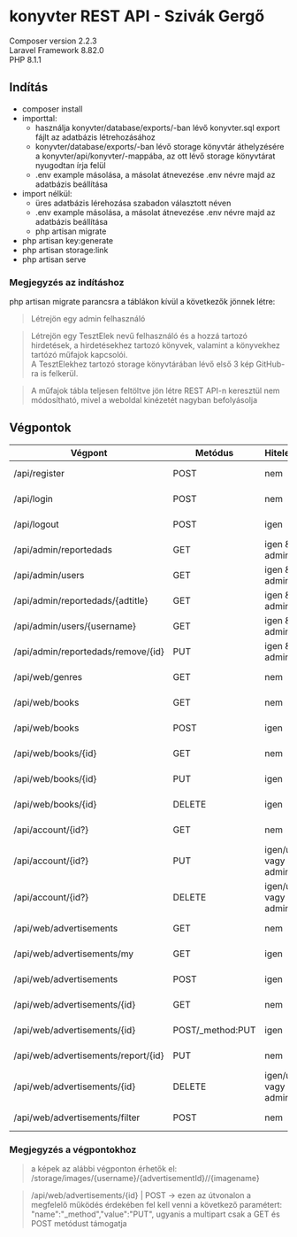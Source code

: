 # konyvter REST API - Szivák Gergő

Composer version 2.2.3 <br>
Laravel Framework 8.82.0 <br>
PHP 8.1.1

## Indítás

* composer install
* importtal:
    * használja konyvter/database/exports/-ban lévő konyvter.sql export fájlt az adatbázis létrehozásához
    * konyvter/database/exports/-ban lévő storage könyvtár áthelyzésére a konyvter/api/konyvter/-mappába, az ott lévő storage könyvtárat nyugodtan írja felül
    * .env example másolása, a másolat átnevezése .env névre majd az adatbázis beállítása
* import nélkül:
    * üres adatbázis lérehozása szabadon választott néven
    * .env example másolása, a másolat átnevezése .env névre majd az adatbázis beállítása
    * php artisan migrate
* php artisan key:generate
* php artisan storage:link
* php artisan serve

### Megjegyzés az indításhoz

php artisan migrate parancsra a táblákon kívül a következők jönnek létre:
>Létrejön egy admin felhasználó

>Létrejön egy TesztElek nevű felhasználó és a hozzá tartozó hirdetések, a 
hirdetésekhez tartozó könyvek, valamint a könyvekhez tartózó műfajok kapcsolói. <br> 
A TesztElekhez tartozó storage könyvtárában lévő első 3 kép GitHub-ra is felkerül.

>A műfajok tábla teljesen feltöltve jön létre REST API-n keresztül nem módosítható,
mivel a weboldal kinézetét nagyban befolyásolja

## Végpontok

Végpont | Metódus | Hitelesítés | Siker 
--- | --- | --- | --- 
/api/register | POST | nem | 200 OK |
/api/login | POST | nem | 200 OK |
/api/logout | POST | igen | 200 OK |
/api/admin/reportedads | GET | igen & admin | 200 OK |
/api/admin/users | GET | igen & admin | 200 OK |
/api/admin/reportedads/{adtitle} | GET | igen & admin | 200 OK |
/api/admin/users/{username} | GET | igen & admin | 200 OK |
/api/admin/reportedads/remove/{id} | PUT | igen & admin | 200 OK |
/api/web/genres | GET | nem | 200 OK |
/api/web/books | GET | nem | 200 OK |
/api/web/books | POST | igen | 200 OK |
/api/web/books/{id} | GET | nem | 200 OK |
/api/web/books/{id} | PUT | igen | 200 OK |
/api/web/books/{id} | DELETE | igen | 200 OK |
/api/account/{id?} | GET | nem | 200 OK |
/api/account/{id?} | PUT | igen/user vagy admin | 200 OK |
/api/account/{id?} | DELETE | igen/user vagy admin | 200 OK |
/api/web/advertisements | GET | nem | 200 OK |
/api/web/advertisements/my | GET | igen | 200 OK |
/api/web/advertisements | POST | igen | 200 OK |
/api/web/advertisements/{id} | GET | nem | 200 OK |
/api/web/advertisements/{id} | POST/_method:PUT | igen | 200 OK |
/api/web/advertisements/report/{id} | PUT | nem | 200 OK |
/api/web/advertisements/{id} | DELETE | igen/user vagy admin | 200 OK |
/api/web/advertisements/filter | POST | nem | 200 OK |

### Megjegyzés a végpontokhoz

>a képek az alábbi végponton érhetők el:
/storage/images/{username}/{advertisementId}//{imagename}

>/api/web/advertisements/{id} | POST -> ezen az útvonalon a megfelelő működés 
érdekében fel kell venni a következő paramétert: "name":"_method","value":"PUT", 
ugyanis a multipart csak a GET és POST metódust támogatja
